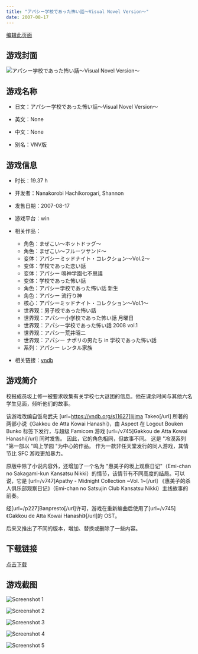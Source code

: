 ```yaml
---
title: "アパシー学校であった怖い話～Visual Novel Version～"
date: 2007-08-17
---
```

[编辑此页面](https://github.com/ACG-3/ADV3-source/blob/main/source/_posts/games/%E3%82%A2%E3%83%91%E3%82%B7%E3%83%BC%E5%AD%A6%E6%A0%A1%E3%81%A7%E3%81%82%E3%81%A3%E3%81%9F%E6%80%96%E3%81%84%E8%A9%B1%EF%BD%9EVisual%20Novel%20Version%EF%BD%9E.md)

## 游戏封面

![アパシー学校であった怖い話～Visual Novel Version～](https%3A//pan.timero.xyz/onedrive/img_lib_001/%E3%82%A2%E3%83%91%E3%82%B7%E3%83%BC%E5%AD%A6%E6%A0%A1%E3%81%A7%E3%81%82%E3%81%A3%E3%81%9F%E6%80%96%E3%81%84%E8%A9%B1%EF%BD%9EVisual%20Novel%20Version%EF%BD%9E_cover.avif)


## 游戏名称

- 日文：アパシー学校であった怖い話～Visual Novel Version～
- 英文：None
- 中文：None

- 别名：VNV版


## 游戏信息

- 时长：19.37 h
- 开发者：Nanakorobi Hachikorogari, Shannon
- 发售日期：2007-08-17
- 游戏平台：win
- 相关作品：
   - 角色：まぜこい～ホットドッグ～
   - 角色：まぜこい～フルーツサンド～
   - 变体：アパシーミッドナイト・コレクション～Vol.2～
   - 变体：学校であった恋い話
   - 变体：アパシー 鳴神学園七不思議
   - 变体：学校であった怖い話
   - 角色：アパシー学校であった怖い話 新生
   - 角色：アパシー 流行り神
   - 核心：アパシーミッドナイト・コレクション～Vol.1～
   - 世界观：男子校であった怖い話
   - 世界观：アパシー小学校であった怖い話 月曜日
   - 世界观：アパシー学校であった怖い話 2008 vol.1
   - 世界观：アパシー荒井昭二
   - 世界观：アパシー ナポリの男たち in 学校であった怖い話
   - 系列：アパシー レンタル家族

- 相关链接：[vndb](https://vndb.org/v746)


## 游戏简介

校报成员坂上修一被要求收集有关学校七大谜团的信息。他在课余时间与其他六名学生见面，倾听他们的故事。

该游戏改编自饭岛武夫 [url=https://vndb.org/s11627]Iijima Takeo[/url] 所著的两部小说《Gakkou de Atta Kowai Hanashi》，由 Aspect 在 Logout Bouken Bunko 标签下发行，与超级 Famicom 游戏 [url=/v745]Gakkou de Atta Kowai Hanashi[/url] 同时发售。
因此，它的角色相同，但故事不同。
这是 "冷漠系列 "第一部以 "鸣上学园 "为中心的作品。
作为一款非任天堂发行的同人游戏，其情节比 SFC 游戏更加暴力。

原版中除了小说内容外，还增加了一个名为 "惠美子的坂上观察日记"（Emi-chan no Sakagami-kun Kansatsu Nikki）的情节，该情节有不同高度的结局。可以说，它是 [url=/v747]Apathy - Midnight Collection ~Vol. 1~[/url] 《惠美子的杀人俱乐部观察日记》（Emi-chan no Satsujin Club Kansatsu Nikki）主线故事的前奏。

经[url=/p227]Banpresto[/url]许可，游戏在重新编曲后使用了[url=/v745]《Gakkou de Atta Kowai Hanashi》[/url]的 OST。

后来又推出了不同的版本，增加、替换或删除了一些内容。


## 下载链接

[点击下载](https://pan.timero.xyz/onedrive/adv_lib_001/%E3%82%A2%E3%83%91%E3%82%B7%E3%83%BC%E5%AD%A6%E6%A0%A1%E3%81%A7%E3%81%82%E3%81%A3%E3%81%9F%E6%80%96%E3%81%84%E8%A9%B1%EF%BD%9EVisual%20Novel%20Version%EF%BD%9E)


## 游戏截图


![Screenshot 1](https%3A//pan.timero.xyz/onedrive/img_lib_001/%E3%82%A2%E3%83%91%E3%82%B7%E3%83%BC%E5%AD%A6%E6%A0%A1%E3%81%A7%E3%81%82%E3%81%A3%E3%81%9F%E6%80%96%E3%81%84%E8%A9%B1%EF%BD%9EVisual%20Novel%20Version%EF%BD%9E_Screenshot_1.avif)

![Screenshot 2](https%3A//pan.timero.xyz/onedrive/img_lib_001/%E3%82%A2%E3%83%91%E3%82%B7%E3%83%BC%E5%AD%A6%E6%A0%A1%E3%81%A7%E3%81%82%E3%81%A3%E3%81%9F%E6%80%96%E3%81%84%E8%A9%B1%EF%BD%9EVisual%20Novel%20Version%EF%BD%9E_Screenshot_2.avif)

![Screenshot 3](https%3A//pan.timero.xyz/onedrive/img_lib_001/%E3%82%A2%E3%83%91%E3%82%B7%E3%83%BC%E5%AD%A6%E6%A0%A1%E3%81%A7%E3%81%82%E3%81%A3%E3%81%9F%E6%80%96%E3%81%84%E8%A9%B1%EF%BD%9EVisual%20Novel%20Version%EF%BD%9E_Screenshot_3.avif)

![Screenshot 4](https%3A//pan.timero.xyz/onedrive/img_lib_001/%E3%82%A2%E3%83%91%E3%82%B7%E3%83%BC%E5%AD%A6%E6%A0%A1%E3%81%A7%E3%81%82%E3%81%A3%E3%81%9F%E6%80%96%E3%81%84%E8%A9%B1%EF%BD%9EVisual%20Novel%20Version%EF%BD%9E_Screenshot_4.avif)

![Screenshot 5](https%3A//pan.timero.xyz/onedrive/img_lib_001/%E3%82%A2%E3%83%91%E3%82%B7%E3%83%BC%E5%AD%A6%E6%A0%A1%E3%81%A7%E3%81%82%E3%81%A3%E3%81%9F%E6%80%96%E3%81%84%E8%A9%B1%EF%BD%9EVisual%20Novel%20Version%EF%BD%9E_Screenshot_5.avif)

